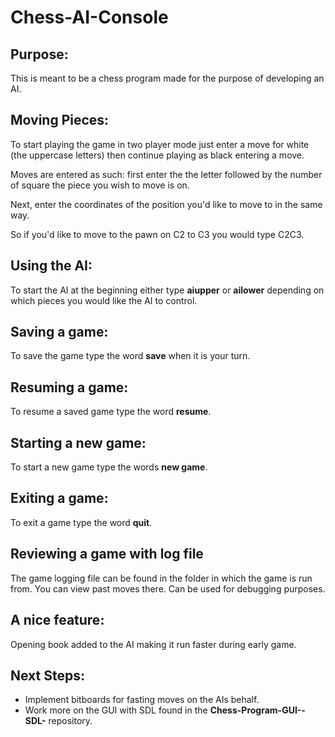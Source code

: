 # Chess-AI-Console

<h2>Purpose:</h2>

<p>
  This is meant to be a chess program made for the purpose of developing an AI.
</p>

<h2> Moving Pieces: </h2>

<p>
  To start playing the game in two player mode just enter a move for white (the uppercase letters) then continue playing as black entering 
  a move.

  Moves are entered as such: first enter the the letter followed by the number of square the piece you wish to move is on.

  Next, enter the coordinates of the position you'd like to move to in the same way.
  
  So if you'd like to move to the pawn on C2 to C3 you would type C2C3.
  
 
  
</p>

<h2> Using the AI: </h2>

<p>
To start the AI at the beginning either type <b>aiupper</b> or <b>ailower</b> depending on which pieces you would like the AI to control.
  
 

</p>


<h2> Saving a game: </h2>

<p>
To save the game type the word <b>save</b> when it is your turn.
  
 

</p>

<h2> Resuming a game: </h2>

<p>
To resume a saved game type the word <b>resume</b>.
 
 

</p>



<h2> Starting a new game: </h2>

<p>
To start a new game type the words <b>new game</b>.
 
 

</p>

<h2> Exiting a game: </h2>

<p>
To exit a game type the word <b>quit</b>.
 

</p>

<h2>Reviewing a game with log file</h2>

<p>
  The game logging file can be found in the folder in which the game is run from. You can view past moves there.
  Can be used for debugging purposes.
  
</p>

<h2>A nice feature:</h2>

<p> Opening book added to the AI making it run faster during early game.</p>

<h2>Next Steps:</h2>

<p>
<ul>
<li>Implement bitboards for fasting moves on the AIs behalf.</li>
<li>Work more on the GUI with SDL found in the <b>Chess-Program-GUI--SDL-</b> repository.
 <ul>
</p>
